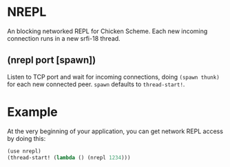 # NREPL

An blocking networked REPL for Chicken Scheme. Each new incoming
connection runs in a new srfi-18 thread.

## (nrepl port [spawn])

Listen to TCP port <port> and wait for incoming connections, doing
`(spawn thunk)` for each new connected peer. `spawn` defaults to `thread-start!`.

# Example

At the very beginning of your application, you can get network REPL access by doing this:

```scheme
(use nrepl)
(thread-start! (lambda () (nrepl 1234)))
```
